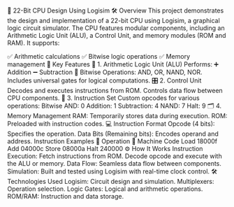 🎨 22-Bit CPU Design Using Logisim
🛠️ Overview
This project demonstrates the design and implementation of a 22-bit CPU using Logisim, a graphical logic circuit simulator. The CPU features modular components, including an Arithmetic Logic Unit (ALU), a Control Unit, and memory modules (ROM and RAM). It supports:

✅ Arithmetic calculations
✅ Bitwise logic operations
✅ Memory management
🚀 Key Features
🔢 1. Arithmetic Logic Unit (ALU)
Performs:
➕ Addition
➖ Subtraction
🔗 Bitwise Operations: AND, OR, NAND, NOR.
Includes universal gates for logical computations.
🎛️ 2. Control Unit
Decodes and executes instructions from ROM.
Controls data flow between CPU components.
📝 3. Instruction Set
Custom opcodes for various operations:
Bitwise AND: 0
Addition: 1
Subtraction: 4
NAND: 7
Halt: 9
🗂️ 4. Memory Management
RAM: Temporarily stores data during execution.
ROM: Preloaded with instruction codes.
💻 Instruction Format
Opcode (4 bits): Specifies the operation.
Data Bits (Remaining bits): Encodes operand and address.
Instruction Examples
🔧 Operation	📜 Machine Code
Load	18000f
Add	04000c
Store	08000a
Halt	240000
⚙️ How It Works
Instruction Execution:
Fetch instructions from ROM.
Decode opcode and execute with the ALU or memory.
Data Flow:
Seamless data flow between components.
Simulation:
Built and tested using Logisim with real-time clock control.
🛠️ Technologies Used
Logisim: Circuit design and simulation.
Multiplexers: Operation selection.
Logic Gates: Logical and arithmetic operations.
ROM/RAM: Instruction and data storage.
